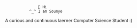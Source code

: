                    👋 Hi
               ^_^ I am Soumyo
A curious and continuous laerner Computer Science Student :)


